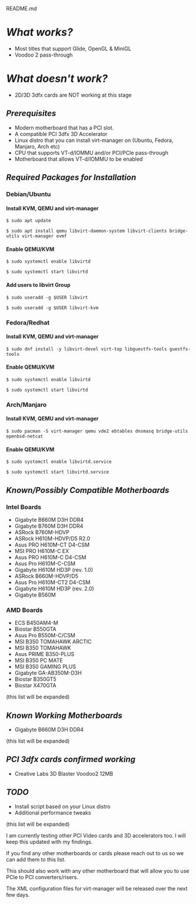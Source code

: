 README.md

# _What works?_
* Most titles that support Glide, OpenGL & MiniGL
* Voodoo 2 pass-through

# _What doesn't work?_
* 2D/3D 3dfx cards are NOT working at this stage

## _Prerequisites_

* Modern motherboard that has a PCI slot.
* A compatible PCI 3dfx 3D Accelerator
* Linux distro that you can install virt-manager on (Ubuntu, Fedora, Manjaro, Arch etc)
* CPU that supports VT-d/IOMMU and/or PCI/PCIe pass-through
* Motherboard that allows VT-d/IOMMU to be enabled

## _Required Packages for Installation_
### Debian/Ubuntu

#### Install KVM, QEMU and virt-manager
``$ sudo apt update``

``$ sudo apt install qemu libvirt-daemon-system libvirt-clients bridge-utils virt-manager ovmf``

#### Enable QEMU/KVM
``$ sudo systemctl enable libvirtd``

``$ sudo systemctl start libvirtd``

#### Add users to libvirt Group
``$ sudo useradd -g $USER libvirt``

``$ sudo useradd -g $USER libvirt-kvm``

### Fedora/Redhat
#### Install KVM, QEMU and virt-manager
``$ sudo dnf install -y libvirt-devel virt-top libguestfs-tools guestfs-tools``

#### Enable QEMU/KVM
``$ sudo systemctl enable libvirtd``

``$ sudo systemctl start libvirtd``

### Arch/Manjaro

#### Install KVM, QEMU and virt-manager
``$ sudo pacman -S virt-manager qemu vde2 ebtables dnsmasq bridge-utils openbsd-netcat``

#### Enable QEMU/KVM
``$ sudo systemctl enable libvirtd.service``

``$ sudo systemctl start libvirtd.service``

## _Known/Possibly Compatible Motherboards_
### Intel Boards
* Gigabyte B660M D3H DDR4
* Gigabyte B760M D3H DDR4
* ASRock B760M-HDVP
* ASRock H610M-HDVP/D5 R2.0
* Asus PRO H610M-CT D4-CSM
* MSI PRO H610M-C EX
* Asus PRO H610M-C D4-CSM
* Asus Pro H610M-C-CSM
* Gigabyte H610M HD3P (rev. 1.0)
* ASRock B660M-HDVP/D5
* Asus Pro H610M-CT2 D4-CSM
* Gigabyte H610M HD3P (rev. 2.0)
* Gigabyte B560M

### AMD Boards
* ECS B450AM4-M
* Biostar B550GTA
* Asus Pro B550M-C/CSM
* MSI B350 TOMAHAWK ARCTIC
* MSI B350 TOMAHAWK
* Asus PRIME B350-PLUS
* MSI B350 PC MATE
* MSI B350 GAMING PLUS
* Gigabyte GA-AB350M-D3H
* Biostar B350GT5
* Biostar X470GTA

(this list will be expanded)

## _Known Working Motherboards_
* Gigabyte B660M D3H DDR4

(this list will be expanded)


## _PCI 3dfx cards confirmed working_
* Creative Labs 3D Blaster Voodoo2 12MB

## _TODO_
* Install script based on your Linux distro
* Additional performance tweaks

(this list will be expanded)

I am currently testing other PCI Video cards and 3D accelerators too. I will keep this updated with my findings.

If you find any other motherboards or cards please reach out to us so we can add them to this list.

This should also work with any other motherboard that will allow you to use PCIe to PCI converters/risers.

The XML configuration files for virt-manager will be released over the next few days.